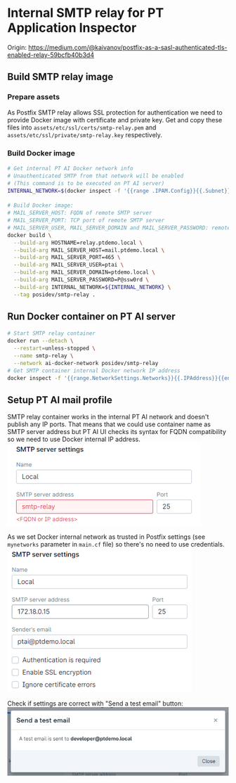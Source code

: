 # Internal SMTP relay for PT Application Inspector
Origin: https://medium.com/@kaivanov/postfix-as-a-sasl-authenticated-tls-enabled-relay-59bcfb40b3d4

## Build SMTP relay image
### Prepare assets
As Postfix SMTP relay allows SSL protection for authentication we need to provide Docker image with certificate and private key. Get and copy these files into `assets/etc/ssl/certs/smtp-relay.pem` and `assets/etc/ssl/private/smtp-relay.key` respectively.
### Build Docker image
``` bash
# Get internal PT AI Docker network info
# Unauthenticated SMTP from that network will be enabled
# (This command is to be executed on PT AI server)
INTERNAL_NETWORK=$(docker inspect -f '{{range .IPAM.Config}}{{.Subnet}}{{end}}' ai-docker-network)

# Build Docker image:
# MAIL_SERVER_HOST: FQDN of remote SMTP server
# MAIL_SERVER_PORT: TCP port of remote SMTP server
# MAIL_SERVER_USER, MAIL_SERVER_DOMAIN and MAIL_SERVER_PASSWORD: remote SMTP server PT AI mail credentials
docker build \
  --build-arg HOSTNAME=relay.ptdemo.local \
  --build-arg MAIL_SERVER_HOST=mail.ptdemo.local \
  --build-arg MAIL_SERVER_PORT=465 \
  --build-arg MAIL_SERVER_USER=ptai \
  --build-arg MAIL_SERVER_DOMAIN=ptdemo.local \
  --build-arg MAIL_SERVER_PASSWORD=P@ssw0rd \
  --build-arg INTERNAL_NETWORK=${INTERNAL_NETWORK} \
  --tag posidev/smtp-relay .
```

## Run Docker container on PT AI server
``` bash
# Start SMTP relay container
docker run --detach \
  --restart=unless-stopped \
  --name smtp-relay \
  --network ai-docker-network posidev/smtp-relay
# Get SMTP container internal Docker network IP address
docker inspect -f '{{range.NetworkSettings.Networks}}{{.IPAddress}}{{end}}' smtp-relay
```

## Setup PT AI mail profile
SMTP relay container works in the internal PT AI network and doesn't publish any IP ports. That means that we could use container name as SMTP server address but PT AI UI checks its syntax for FQDN compatibility so we need to use Docker internal IP address.
![PT AI mail server FQDN check](images/fqdn.check.png)

As we set Docker internal network as trusted in Postfix settings (see `mynetworks` parameter in `main.cf` file) so there's no need to use credentials.
![PT AI mail profile settings](images/mail.settings.png)

Check if settings are correct with "Send a test email" button:
![PT AI mail sent](images/mail.sent.png)
